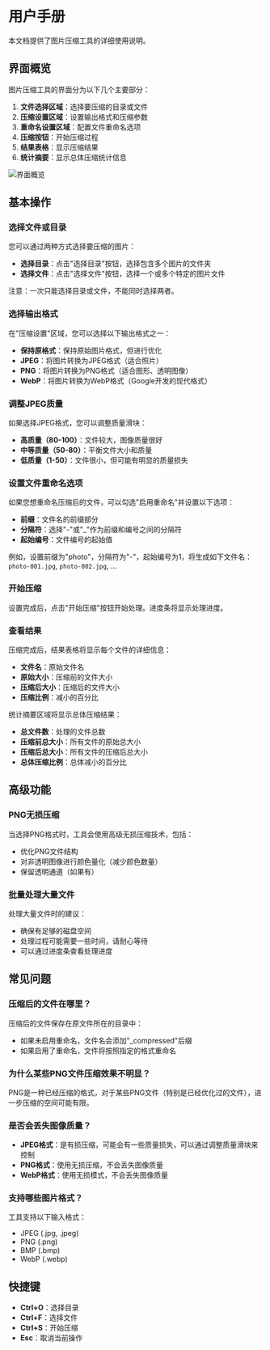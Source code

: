 # 用户手册

本文档提供了图片压缩工具的详细使用说明。

## 界面概览

图片压缩工具的界面分为以下几个主要部分：

1. **文件选择区域**：选择要压缩的目录或文件
2. **压缩设置区域**：设置输出格式和压缩参数
3. **重命名设置区域**：配置文件重命名选项
4. **压缩按钮**：开始压缩过程
5. **结果表格**：显示压缩结果
6. **统计摘要**：显示总体压缩统计信息

![界面概览](screenshots/interface_overview.png)

## 基本操作

### 选择文件或目录

您可以通过两种方式选择要压缩的图片：

- **选择目录**：点击"选择目录"按钮，选择包含多个图片的文件夹
- **选择文件**：点击"选择文件"按钮，选择一个或多个特定的图片文件

注意：一次只能选择目录或文件，不能同时选择两者。

### 选择输出格式

在"压缩设置"区域，您可以选择以下输出格式之一：

- **保持原格式**：保持原始图片格式，但进行优化
- **JPEG**：将图片转换为JPEG格式（适合照片）
- **PNG**：将图片转换为PNG格式（适合图形、透明图像）
- **WebP**：将图片转换为WebP格式（Google开发的现代格式）

### 调整JPEG质量

如果选择JPEG格式，您可以调整质量滑块：

- **高质量（80-100）**：文件较大，图像质量很好
- **中等质量（50-80）**：平衡文件大小和质量
- **低质量（1-50）**：文件很小，但可能有明显的质量损失

### 设置文件重命名选项

如果您想重命名压缩后的文件，可以勾选"启用重命名"并设置以下选项：

- **前缀**：文件名的前缀部分
- **分隔符**：选择"-"或"_"作为前缀和编号之间的分隔符
- **起始编号**：文件编号的起始值

例如，设置前缀为"photo"，分隔符为"-"，起始编号为1，将生成如下文件名：
`photo-001.jpg`, `photo-002.jpg`, ...

### 开始压缩

设置完成后，点击"开始压缩"按钮开始处理。进度条将显示处理进度。

### 查看结果

压缩完成后，结果表格将显示每个文件的详细信息：

- **文件名**：原始文件名
- **原始大小**：压缩前的文件大小
- **压缩后大小**：压缩后的文件大小
- **压缩比例**：减小的百分比

统计摘要区域将显示总体压缩结果：

- **总文件数**：处理的文件总数
- **压缩前总大小**：所有文件的原始总大小
- **压缩后总大小**：所有文件的压缩后总大小
- **总体压缩比例**：总体减小的百分比

## 高级功能

### PNG无损压缩

当选择PNG格式时，工具会使用高级无损压缩技术，包括：

- 优化PNG文件结构
- 对非透明图像进行颜色量化（减少颜色数量）
- 保留透明通道（如果有）

### 批量处理大量文件

处理大量文件时的建议：

- 确保有足够的磁盘空间
- 处理过程可能需要一些时间，请耐心等待
- 可以通过进度条查看处理进度

## 常见问题

### 压缩后的文件在哪里？

压缩后的文件保存在原文件所在的目录中：

- 如果未启用重命名，文件名会添加"_compressed"后缀
- 如果启用了重命名，文件将按照指定的格式重命名

### 为什么某些PNG文件压缩效果不明显？

PNG是一种已经压缩的格式，对于某些PNG文件（特别是已经优化过的文件），进一步压缩的空间可能有限。

### 是否会丢失图像质量？

- **JPEG格式**：是有损压缩，可能会有一些质量损失，可以通过调整质量滑块来控制
- **PNG格式**：使用无损压缩，不会丢失图像质量
- **WebP格式**：使用无损模式，不会丢失图像质量

### 支持哪些图片格式？

工具支持以下输入格式：
- JPEG (.jpg, .jpeg)
- PNG (.png)
- BMP (.bmp)
- WebP (.webp)

## 快捷键

- **Ctrl+O**：选择目录
- **Ctrl+F**：选择文件
- **Ctrl+S**：开始压缩
- **Esc**：取消当前操作

